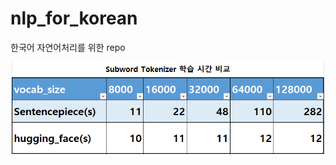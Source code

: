 # nlp_for_korean
한국어 자연어처리를 위한 repo

![initial](https://github.com/keep-steady/NLP_for_korean/blob/main/1.make_korean_tokenizer/img/img1.png)
